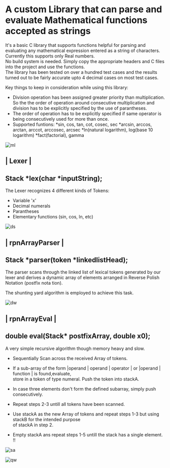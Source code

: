 # A custom Library that can parse and evaluate Mathematical functions accepted as strings 

It's a basic C library that supports functions helpful for parsing and evaluating any mathematical expression entered as a string of characters.  
Currently this supports only Real numbers.  
No build system is needed. Simply copy the appropriate headers and C files into the project and use the functions.  
The library has been tested on over a hundred test cases and the results turned out to be fairly accurate upto 4 decimal cases on most test cases.  
  
  
Key things to keep in consideration while using this library: 
 * Division operation has been assigned greater priority than multiplication. So the the order of operation around consecutive multiplication and division has to be explicitly specified by the use of parantheses.
 * The order of operation has to be explicitly specified if same operator is being consecutively used for more than once.
 * Supported funtions:
  *sin, cos, tan, cot, cosec, sec
  *arcsin, arccos, arctan, arccot, arccosec, arcsec
  *ln(natural logarithm), log(base 10 logarithm)
  *fact(factorial), gamma
   
![ml](https://github.com/AbhijitBaral/Math-Expressions-parser/blob/main/readmeContent/Project%20Inegration.drawio.png)  


| Lexer | 
---------
Stack *lex(char *inputString);  
-
The Lexer recognizes 4 different kinds of Tokens:  
  * Variable 'x'  
  * Decimal numerals
  * Parantheses
  * Elementary functions (sin, cos, ln, etc)
  
![ds](https://github.com/AbhijitBaral/Math-Expressions-parser/blob/main/readmeContent/Lexer.drawio.png)


| rpnArrayParser |  
------------------
Stack *parser(token *linkedlistHead);  
-
The parser scans through the linked list of lexical tokens generated by our lexer and
derives a dynamic array of elements arranged in Reverse Polish Notation (postfix nota
tion).  

The shunting yard algorithm is employed to achieve this task.   

![dw](https://github.com/AbhijitBaral/Math-Expressions-parser/blob/main/readmeContent/postfixParser.drawio.png)  


| rpnArrayEval |
----------------
double eval(Stack* postfixArray, double x0);
-

A very simple recursive algorithm though memory heavy and slow.  
* Sequentially Scan across the received Array of tokens.  

* If a sub-array of the form |operand | operand | operator | or |operand | function | is found,evaluate,    
  store in a token of type numeral. Push the token into stackA.  

* In case three elements don't form the defined subarray, simply push consecutively.  
  
* Repeat steps 2-3 untill all tokens have been scanned.  
  
* Use stackA as the new Array of tokens and repeat steps 1-3 but using stackB for the intended purpose  
  of stackA in step 2.  

* Empty stackA ans repeat steps 1-5 untill the stack has a single element. !!
   
![sa](https://github.com/AbhijitBaral/Math-Expressions-parser/blob/main/readmeContent/rpnArrayEval.drawio.png)  

![qw](https://github.com/AbhijitBaral/Math-Expressions-parser/blob/main/readmeContent/evalAlgo.drawio.png)  

  


